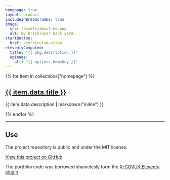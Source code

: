 ```yaml
---
homepage: true
layout: product
includeInBreadcrumbs: true
image:
  src: /assets/about-me.png
  alt: my bricklayer back yard.
startButton:
  href: /curriculum-vitae
eleventyComputed:
  title: "{{ pkg.description }}"
  ogImage:
    alt: "{{ options.homeKey }}"
---
```


<div class="govuk-grid-row">
{% for item in collections["homepage"] %}
  <section class="govuk-grid-column-one-third-from-desktop govuk-!-margin-bottom-8">
    <h2 class="govuk-heading-m govuk-!-font-size-27"><a class="govuk-link govuk-!-font-weight-bold" href="{{ item.url | url }}">{{ item.data.title }}</h2></a>
    <p class="govuk-body">{{ item.data.description | markdown("inline") }}</p>
  
  </section>
{% endfor %}
  <section class="govuk-grid-column-full">
    <hr class="govuk-section-break govuk-section-break--visible govuk-section-break--xl govuk-!-margin-top-0">
    <h2 class="govuk-heading-m govuk-!-font-size-27">Use</h2>
    <p class="govuk-body">The project repository is public and under the MIT license.</p>
    <p class="govuk-body"><a class="govuk-link govuk-!-font-weight-bold" href="{{ pkg.repository.url | replace(".git", "") }}">View this project on GitHub</a></p>
    <p class="govuk-body">The portfolio code was borrowed shamelesly form the <a class="govuk-link govuk-!-font-weight-bold" href="https://x-govuk.github.io/govuk-eleventy-plugin/"> X-GOVUK Eleventy plugin</a></p>
  </section>
</div>
